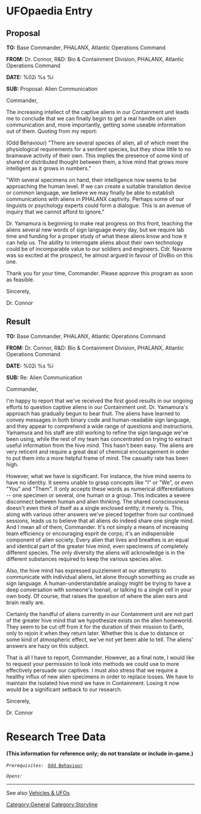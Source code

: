 # UFOpaedia Entry

## Proposal

**TO:** Base Commander, PHALANX, Atlantic Operations Command

**FROM:** Dr. Connor, R&D: Bio & Containment Division, PHALANX, Atlantic
Operations Command

**DATE:** %02i %s %i

**SUB:** Proposal: Alien Communication

Commander,

The increasing intellect of the captive aliens in our Containment unit
leads me to conclude that we can finally begin to get a real handle on
alien communication and, more importantly, getting some useable
information out of them. Quoting from my report:

(Odd Behaviour) "There are several species of alien, all of which meet
the physiological requirements for a sentient species, but they show
little to no brainwave activity of their own. This implies the presence
of some kind of shared or distributed thought between them, a hive mind
that grows more intelligent as it grows in numbers."

"With several specimens on hand, their intelligence now seems to be
approaching the human level. If we can create a suitable translation
device or common language, we believe we may finally be able to
establish communications with aliens in PHALANX captivity. Perhaps some
of our linguists or psychology experts could form a dialogue. This is an
avenue of inquiry that we cannot afford to ignore."

Dr. Yamamura is beginning to make real progress on this front, teaching
the aliens several new words of sign language every day, but we require
lab time and funding for a proper study of what these aliens know and
how it can help us. The ability to interrogate aliens about their own
technology could be of incomparable value to our soldiers and engineers.
Cdr. Navarre was so excited at the prospect, he almost argued in favour
of DivBio on this one.

Thank you for your time, Commander. Please approve this program as soon
as feasible.

Sincerely,

Dr. Connor

## Result

**TO:** Base Commander, PHALANX, Atlantic Operations Command

**FROM:** Dr. Connor, R&D: Bio & Containment Division, PHALANX, Atlantic
Operations Command

**DATE:** %02i %s %i

**SUB:** Re: Alien Communication

Commander,

I'm happy to report that we've received the first good results in our
ongoing efforts to question captive aliens in our Containment unit. Dr.
Yamamura's approach has gradually begun to bear fruit. The aliens have
learned to convey messages in both binary code and human-readable sign
language, and they appear to comprehend a wide range of questions and
instructions. Yamamura and his staff are still working to refine the
sign language we've been using, while the rest of my team has
concentrated on trying to extract useful information from the hive mind.
This hasn't been easy. The aliens are very reticent and require a great
deal of chemical encouragement in order to put them into a more helpful
frame of mind. The casualty rate has been high.

However, what we have is significant. For instance, the hive mind seems
to have no identity. It seems unable to grasp concepts like "I" or "We",
or even "You" and "Them". It only accepts these words as numerical
differentiations -- one specimen or several, one human or a group. This
indicates a severe disconnect between human and alien thinking. The
shared consciousness doesn't even think of itself as a single enclosed
entity; it merely is. This, along with various other answers we've
pieced together from our continued sessions, leads us to believe that
all aliens do indeed share one single mind. And I mean all of them,
Commander. It's not simply a means of increasing team efficiency or
encouraging esprit de corps; it's an indispensible component of alien
society. Every alien that lives and breathes is an equal and identical
part of the greater hive mind, even specimens of completely different
species. The only diversity the aliens will acknowledge is in the
different substances required to keep the various species alive.

Also, the hive mind has expressed puzzlement at our attempts to
communicate with individual aliens, let alone through something as crude
as sign language. A human-understandable analogy might be trying to have
a deep conversation with someone's toenail, or talking to a single cell
in your own body. Of course, that raises the question of where the alien
ears and brain really are.

Certainly the handful of aliens currently in our Containment unit are
not part of the greater hive mind that we hypothesize exists on the
alien homeworld. They seem to be cut off from it for the duration of
their mission to Earth, only to rejoin it when they return later.
Whether this is due to distance or some kind of atmospheric effect,
we've not yet been able to tell. The aliens' answers are hazy on this
subject.

That is all I have to report, Commander. However, as a final note, I
would like to request your permission to look into methods we could use
to more effectively persuade our captives. I must also stress that we
require a healthy influx of new alien specimens in order to replace
losses. We have to maintain the isolated hive mind we have in
Containment. Losing it now would be a significant setback to our
research.

Sincerely,

Dr. Connor

# Research Tree Data

**(This information for reference only; do not translate or include
in-game.)**

*`Prerequisites:`*
` `[`Odd Behaviour`](Aliens/Odd_Behaviour "wikilink")

*`Opens:`*

------------------------------------------------------------------------

See also [Vehicles & UFOs](Vehicles_&_UFOs "wikilink")

[Category:General](Category:General "wikilink")
[Category:Storyline](Category:Storyline "wikilink")